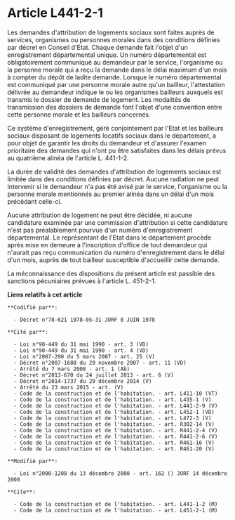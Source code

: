 # Article L441-2-1

Les demandes d'attribution de logements sociaux sont faites auprès de services, organismes ou personnes morales dans des
conditions définies par décret en Conseil d'Etat. Chaque demande fait l'objet d'un enregistrement départemental unique. Un
numéro départemental est obligatoirement communiqué au demandeur par le service, l'organisme ou la personne morale qui a reçu
la demande dans le délai maximum d'un mois à compter du dépôt de ladite demande. Lorsque le numéro départemental est
communiqué par une personne morale autre qu'un bailleur, l'attestation délivrée au demandeur indique le ou les organismes
bailleurs auxquels est transmis le dossier de demande de logement. Les modalités de transmission des dossiers de demande font
l'objet d'une convention entre cette personne morale et les bailleurs concernés.

Ce système d'enregistrement, géré conjointement par l'Etat et les bailleurs sociaux disposant de logements locatifs sociaux
dans le département, a pour objet de garantir les droits du demandeur et d'assurer l'examen prioritaire des demandes qui
n'ont pu être satisfaites dans les délais prévus au quatrième alinéa de l'article L. 441-1-2.

La durée de validité des demandes d'attribution de logements sociaux est limitée dans des conditions définies par décret.
Aucune radiation ne peut intervenir si le demandeur n'a pas été avisé par le service, l'organisme ou la personne morale
mentionnés au premier alinéa dans un délai d'un mois précédant celle-ci.

Aucune attribution de logement ne peut être décidée, ni aucune candidature examinée par une commission d'attribution si cette
candidature n'est pas préalablement pourvue d'un numéro d'enregistrement départemental. Le représentant de l'Etat dans le
département procède après mise en demeure à l'inscription d'office de tout demandeur qui n'aurait pas reçu communication du
numéro d'enregistrement dans le délai d'un mois, auprès de tout bailleur susceptible d'accueillir cette demande.

La méconnaissance des dispositions du présent article est passible des sanctions pécuniaires prévues à l'article L. 451-2-1.

**Liens relatifs à cet article**

	**Codifié par**:

	  - Décret n°78-621 1978-05-31 JORF 8 JUIN 1978

	**Cité par**:

	  - Loi n°90-449 du 31 mai 1990 - art. 3 (VD)
	  - Loi n°90-449 du 31 mai 1990 - art. 4 (VD)
	  - Loi n°2007-290 du 5 mars 2007 - art. 25 (V)
	  - Décret n°2007-1688 du 29 novembre 2007 - art. 11 (VD)
	  - Arrêté du 7 mars 2008 - art. 1 (Ab)
	  - Décret n°2013-670 du 24 juillet 2013 - art. 6 (V)
	  - Décret n°2014-1737 du 29 décembre 2014 (V)
	  - Arrêté du 23 mars 2015 - art. (V)
	  - Code de la construction et de l'habitation. - art. L411-10 (VT)
	  - Code de la construction et de l'habitation. - art. L435-1 (V)
	  - Code de la construction et de l'habitation. - art. L441-2-9 (V)
	  - Code de la construction et de l'habitation. - art. L452-1 (VD)
	  - Code de la construction et de l'habitation. - art. L472-3 (V)
	  - Code de la construction et de l'habitation. - art. R302-14 (V)
	  - Code de la construction et de l'habitation. - art. R441-2-4 (V)
	  - Code de la construction et de l'habitation. - art. R441-2-6 (V)
	  - Code de la construction et de l'habitation. - art. R461-16 (V)
	  - Code de la construction et de l'habitation. - art. R461-20 (V)

	**Modifié par**:

	  - Loi n°2000-1208 du 13 décembre 2000 - art. 162 () JORF 14 décembre 2000

	**Cite**:

	  - Code de la construction et de l'habitation. - art. L441-1-2 (M)
	  - Code de la construction et de l'habitation. - art. L451-2-1 (M)
